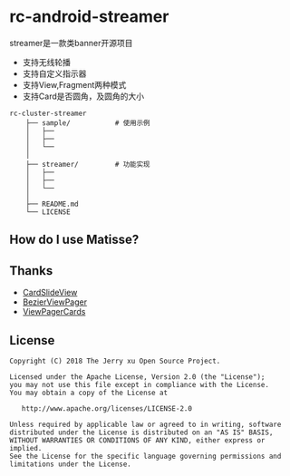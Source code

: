 # rc-android-streamer

streamer是一款类banner开源项目
* 支持无线轮播
* 支持自定义指示器
* 支持View,Fragment两种模式
* 支持Card是否圆角，及圆角的大小


```
rc-cluster-streamer
    ├── sample/           # 使用示例
    │   ├──
    │   ├──
    │   └──
    │
    ├── streamer/         # 功能实现
    │   ├──
    │   ├──
    │   └──
    │
    ├── README.md
    └── LICENSE
```

## How do I use Matisse?

## Thanks

* [CardSlideView](https://github.com/crazysunj/CardSlideView)
* [BezierViewPager](https://github.com/qdxxxx/BezierViewPager)
* [ViewPagerCards](https://github.com/rubensousa/ViewPagerCards)

## License
```
Copyright (C) 2018 The Jerry xu Open Source Project.

Licensed under the Apache License, Version 2.0 (the "License");
you may not use this file except in compliance with the License.
You may obtain a copy of the License at

   http://www.apache.org/licenses/LICENSE-2.0

Unless required by applicable law or agreed to in writing, software
distributed under the License is distributed on an "AS IS" BASIS,
WITHOUT WARRANTIES OR CONDITIONS OF ANY KIND, either express or implied.
See the License for the specific language governing permissions and
limitations under the License.
```
